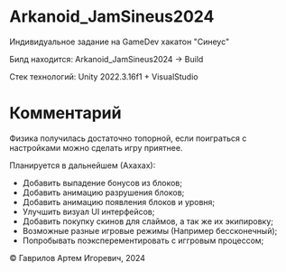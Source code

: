 # Arkanoid_JamSineus2024
Индивидуальное задание на GameDev хакатон "Синеус"

Билд находится: Arkanoid_JamSineus2024 -> Build

Стек технологий: Unity 2022.3.16f1 + VisualStudio


# Комментарий
Физика получилась достаточно топорной, если поиграться с настройками можно сделать игру приятнее.

Планируется в дальнейшем (Ахахах): 
- Добавить выпадение бонусов из блоков;
- Добавить анимацию разрушения блоков;
- Добавить анимацию появления блоков и уровня;
- Улучшить визуал UI интерфейсов;
- Добавить покупку скинов для слаймов, а так же их экипировку;
- Возможные разные игровые режимы (Например бессконечный);
- Попробывать поэксперементировать с иггровым процессом;

© Гаврилов Артем Игоревич, 2024
